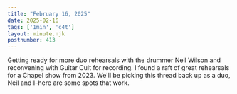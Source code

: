 ```yaml
---
title: "February 16, 2025"
date: 2025-02-16
tags: ['1min', 'c4t']
layout: minute.njk
postnumber: 413
---
```

Getting ready for more duo rehearsals with the drummer Neil Wilson and reconvening with Guitar Cult for recording. I found a raft of great rehearsals for a Chapel show from 2023. We'll be picking this thread back up as a duo, Neil and I–here are some spots that work.

